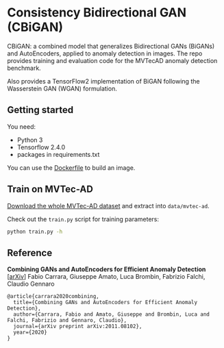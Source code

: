# Consistency Bidirectional GAN (CBiGAN)

CBiGAN: a combined model that generalizes Bidirectional GANs (BiGANs) and AutoEncoders, applied to anomaly detection in images.
The repo provides training and evaluation code for the MVTecAD anomaly detection benchmark.

Also provides a TensorFlow2 implementation of BiGAN following the Wasserstein GAN (WGAN) formulation.

## Getting started

You need:
 - Python 3
 - Tensorflow 2.4.0
 - packages in requirements.txt

You can use the [Dockerfile](./Dockerfile) to build an image.

## Train on MVTec-AD

[Download the whole MVTec-AD dataset](https://www.mvtec.com/company/research/datasets/mvtec-ad) and extract into `data/mvtec-ad`.

Check out the `train.py` script for training parameters:
```sh
python train.py -h
```


## Reference
**Combining GANs and AutoEncoders for Efficient Anomaly Detection** [[arXiv](https://arxiv.org/abs/2011.08102)]
Fabio Carrara, Giuseppe Amato, Luca Brombin, Fabrizio Falchi, Claudio Gennaro

    @article{carrara2020combining,
      title={Combining GANs and AutoEncoders for Efficient Anomaly Detection},
      author={Carrara, Fabio and Amato, Giuseppe and Brombin, Luca and Falchi, Fabrizio and Gennaro, Claudio},
      journal={arXiv preprint arXiv:2011.08102},
      year={2020}
    }
